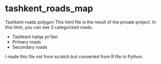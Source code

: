 # tashkent_roads_map
Tashkent roads polygon
This html file is the result of the private project.
In this html, you can see 3 categorized roads:
- Tashkent halqa yo'llari
- Primary roads
- Secondary roads

I made this file not from scratch but converted from R file to Python.

